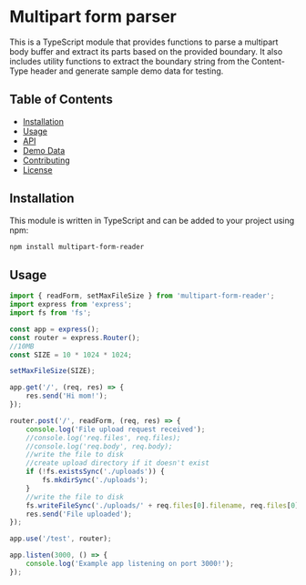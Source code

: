 # Multipart form parser

This is a TypeScript module that provides functions to parse a multipart body buffer and extract its parts based on the provided boundary. It also includes utility functions to extract the boundary string from the Content-Type header and generate sample demo data for testing.

## Table of Contents

- [Installation](#installation)
- [Usage](#usage)
- [API](#api)
- [Demo Data](#demo-data)
- [Contributing](#contributing)
- [License](#license)


## Installation

This module is written in TypeScript and can be added to your project using npm:

```bash
npm install multipart-form-reader
```


## Usage

```js
import { readForm, setMaxFileSize } from 'multipart-form-reader';
import express from 'express';
import fs from 'fs';

const app = express();
const router = express.Router();
//10MB
const SIZE = 10 * 1024 * 1024;

setMaxFileSize(SIZE);

app.get('/', (req, res) => {
    res.send('Hi mom!');
});

router.post('/', readForm, (req, res) => {
    console.log('File upload request received');
    //console.log('req.files', req.files);
    //console.log('req.body', req.body);
    //write the file to disk
    //create upload directory if it doesn't exist
    if (!fs.existsSync('./uploads')) {
        fs.mkdirSync('./uploads');
    }
    //write the file to disk
    fs.writeFileSync('./uploads/' + req.files[0].filename, req.files[0].data);
    res.send('File uploaded');
});

app.use('/test', router);

app.listen(3000, () => {
    console.log('Example app listening on port 3000!');
});
```
